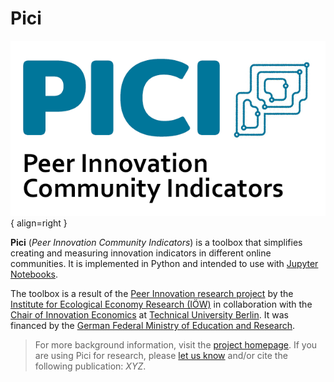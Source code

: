# Pici

![PeerInnovation](images/pici_logo.png){ align=right }

**Pici** (*Peer Innovation Community Indicators*) is a toolbox that simplifies creating and measuring innovation indicators in different online communities. It is implemented in Python and intended to use with [Jupyter Notebooks](https://jupyter.org/).

The toolbox is a result of the [Peer Innovation research project](https://www.peer-innovation.de/english/) by the [Institute for Ecological Economy Research (IÖW)](https://www.ioew.de/en/) in collaboration with the [Chair of Innovation Economics](https://www.inno.tu-berlin.de/menue/chair_of_innovation_economics/) at [Technical University Berlin](https://www.tu.berlin/en/). It was financed by the [German Federal Ministry of Education and Research](https://www.bmbf.de/bmbf/en/).

> For more background information, visit the [project homepage](https://www.peer-innovation.de/en/). If you are using Pici for research, please [let us know](mailto:phihes@gmail.com) and/or cite the following publication: _XYZ_.
